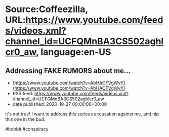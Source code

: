# Source:Coffeezilla, URL:https://www.youtube.com/feeds/videos.xml?channel_id=UCFQMnBA3CS502aghlcr0_aw, language:en-US

## Addressing FAKE RUMORS about me...
 - [https://www.youtube.com/watch?v=AbHAOFVgWyY](https://www.youtube.com/watch?v=AbHAOFVgWyY)
 - RSS feed: https://www.youtube.com/feeds/videos.xml?channel_id=UCFQMnBA3CS502aghlcr0_aw
 - date published: 2020-10-27 00:00:00+00:00

it's not true! I want to address this serious accusation against me, and nip this one in the bud. 

#hobbit #conspiracy

